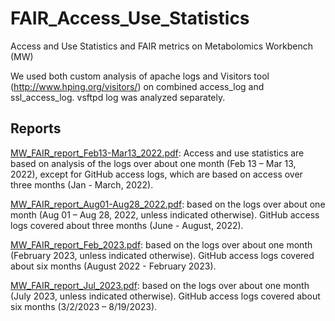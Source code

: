 # FAIR_Access_Use_Statistics
Access and Use Statistics and FAIR metrics on Metabolomics Workbench (MW)

We used both custom analysis of apache logs and Visitors tool
(http://www.hping.org/visitors/) on combined access_log and ssl_access_log. vsftpd log was
analyzed separately. 

## Reports

[MW_FAIR_report_Feb13-Mar13_2022.pdf](https://bdcw.org/MW/docs/MW_FAIR_report_Feb13-Mar13_2022.pdf): Access and use statistics are based on analysis of the logs over about one month (Feb 13 – Mar 13, 2022), except for GitHub access logs, which are based on access over three months (Jan - March, 2022).

[MW_FAIR_report_Aug01-Aug28_2022.pdf](https://bdcw.org/MW/docs/MW_FAIR_report_Aug01-Aug28_2022.pdf): based on the logs over about one month (Aug 01 – Aug 28, 2022, unless indicated otherwise). GitHub access logs covered about three months (June - August, 2022).

[MW_FAIR_report_Feb_2023.pdf](https://bdcw.org/MW/docs/MW_FAIR_report_Feb_2023.pdf): based on the logs over about one month (February 2023, unless indicated otherwise). GitHub access logs covered about six months (August 2022 - February 2023).

[MW_FAIR_report_Jul_2023.pdf](https://bdcw.org/MW/docs/MW_FAIR_report_Jul_2023.pdf): based on the logs over about one month (July 2023, unless indicated otherwise). GitHub access logs covered about six months (3/2/2023 – 8/19/2023).
